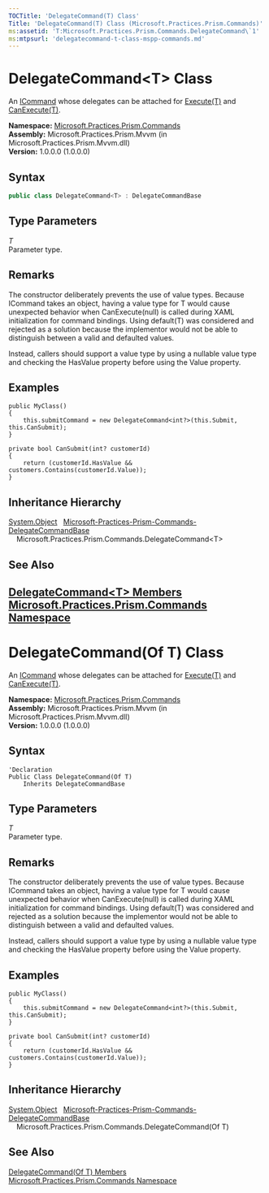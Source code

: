 ```yaml
---
TOCTitle: 'DelegateCommand(T) Class'
Title: 'DelegateCommand(T) Class (Microsoft.Practices.Prism.Commands)'
ms:assetid: 'T:Microsoft.Practices.Prism.Commands.DelegateCommand\`1'
ms:mtpsurl: 'delegatecommand-t-class-mspp-commands.md'
---
```



# DelegateCommand&lt;T&gt; Class

An [ICommand](http://msdn.microsoft.com/en-us/library/ms616869) whose delegates can be attached for [Execute(T)](/patterns-practices/reference/delegatecommand-t-execute-method-t-mspp-commands) and [CanExecute(T)](/patterns-practices/reference/delegatecommand-t-canexecute-method-t-mspp-commands).

**Namespace:** [Microsoft.Practices.Prism.Commands](/patterns-practices/reference/mspp-commands-namespace)  
**Assembly:** Microsoft.Practices.Prism.Mvvm (in Microsoft.Practices.Prism.Mvvm.dll)  
**Version:** 1.0.0.0 (1.0.0.0)

## Syntax
```C#
public class DelegateCommand<T> : DelegateCommandBase
```

## Type Parameters


*T*  
Parameter type.

## Remarks

 The constructor deliberately prevents the use of value types. Because ICommand takes an object, having a value type for T would cause unexpected behavior when CanExecute(null) is called during XAML initialization for command bindings. Using default(T) was considered and rejected as a solution because the implementor would not be able to distinguish between a valid and defaulted values.

Instead, callers should support a value type by using a nullable value type and checking the HasValue property before using the Value property.

## Examples

```
public MyClass()
{
    this.submitCommand = new DelegateCommand<int?>(this.Submit, this.CanSubmit);
}

private bool CanSubmit(int? customerId)
{
    return (customerId.HasValue && customers.Contains(customerId.Value));
}
```
## Inheritance Hierarchy

[System.Object](http://msdn.microsoft.com/en-us/library/e5kfa45b)
  [Microsoft-Practices-Prism-Commands-DelegateCommandBase](/patterns-practices/reference/delegatecommandbase-class-mspp-commands)
    Microsoft.Practices.Prism.Commands.DelegateCommand&lt;T&gt;

## See Also

[DelegateCommand&lt;T&gt; Members](/patterns-practices/reference/delegatecommand-t-members-mspp-commands)  
[Microsoft.Practices.Prism.Commands Namespace](/patterns-practices/reference/mspp-commands-namespace)  
-------------------

# DelegateCommand(Of T) Class

An [ICommand](http://msdn.microsoft.com/en-us/library/ms616869) whose delegates can be attached for [Execute(T)](/patterns-practices/reference/delegatecommand-t-execute-method-t-mspp-commands) and [CanExecute(T)](/patterns-practices/reference/delegatecommand-t-canexecute-method-t-mspp-commands).

**Namespace:** [Microsoft.Practices.Prism.Commands](/patterns-practices/reference/mspp-commands-namespace)  
**Assembly:** Microsoft.Practices.Prism.Mvvm (in Microsoft.Practices.Prism.Mvvm.dll)  
**Version:** 1.0.0.0 (1.0.0.0)

## Syntax

```VB
'Declaration
Public Class DelegateCommand(Of T)
	Inherits DelegateCommandBase
```
## Type Parameters


*T*  
Parameter type.

## Remarks

 The constructor deliberately prevents the use of value types. Because ICommand takes an object, having a value type for T would cause unexpected behavior when CanExecute(null) is called during XAML initialization for command bindings. Using default(T) was considered and rejected as a solution because the implementor would not be able to distinguish between a valid and defaulted values.

Instead, callers should support a value type by using a nullable value type and checking the HasValue property before using the Value property.

## Examples

```
public MyClass()
{
    this.submitCommand = new DelegateCommand<int?>(this.Submit, this.CanSubmit);
}

private bool CanSubmit(int? customerId)
{
    return (customerId.HasValue && customers.Contains(customerId.Value));
}
```
## Inheritance Hierarchy

[System.Object](http://msdn.microsoft.com/en-us/library/e5kfa45b)
  [Microsoft-Practices-Prism-Commands-DelegateCommandBase](/patterns-practices/reference/delegatecommandbase-class-mspp-commands)
    Microsoft.Practices.Prism.Commands.DelegateCommand(Of T)

## See Also

[DelegateCommand(Of T) Members](/patterns-practices/reference/delegatecommand-t-members-mspp-commands)  
[Microsoft.Practices.Prism.Commands Namespace](/patterns-practices/reference/mspp-commands-namespace)